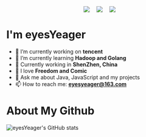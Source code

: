 <div align="center">
  <a href="https://space.eyescode.top/"><img src="https://img.shields.io/badge/Website-博客-blue" /></a>&emsp;
  <a href="https://space.bilibili.com/628340506/"><img src="https://img.shields.io/badge/Bilibili-B站-ff69b4" /></a>&emsp;
  <a href="https://blog.csdn.net/tongkongyu/"><img src="https://img.shields.io/badge/CSDN-论坛-c32136" /></a>&emsp;
</div>

# I'm eyesYeager

- 🔭 I’m currently working on **tencent**
- 🌱 I’m currently learning **Hadoop and Golang**
- 👯 Currently working in **ShenZhen, China**
- 🤔 I love **Freedom and Comic**
- 💬 Ask me about Java, JavaScript and my projects
- 📫 How to reach me: **eyesyeager@163.com**

# About My Github
![eyesYeager's GitHub stats](https://github-readme-stats.vercel.app/api?username=YuJiZhao&show_icons=true&theme=tokyonight)

